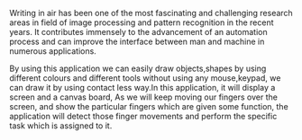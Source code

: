 Writing  in  air  has  been  one  of  the  most  fascinating  and  challenging  research  areas  in  field  of  image  processing  and  pattern  recognition  in  the  recent  years.
It contributes immensely to the advancement of an  automation  process  and  can  improve  the  interface  between  man  and  machine  in  numerous  applications.

By using this application we can easily draw objects,shapes by using different colours and different tools without using any mouse,keypad,
we can draw it by using contact less way.In this application, it will display a screen and a canvas board, As we will keep moving our fingers over the screen,
and show the particular fingers which are given some function, the application will detect those finger movements and perform the specific task which is assigned to it.

